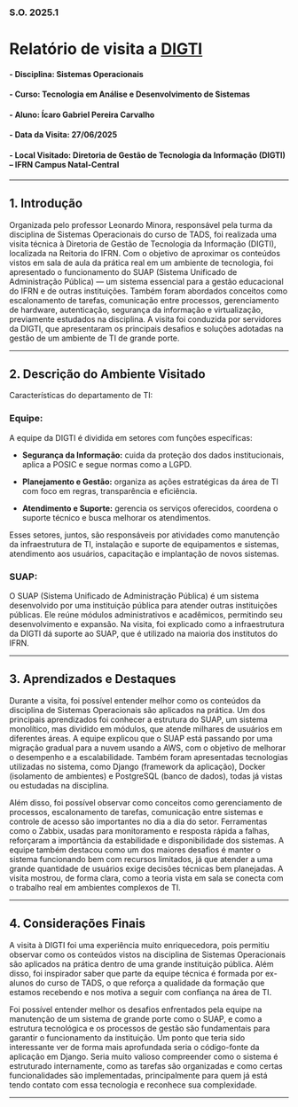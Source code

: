 ### S.O. 2025.1
# Relatório de visita a [DIGTI](https://portal.ifrn.edu.br/institucional/tecnologia-da-informacao/)

#### - **Disciplina:** Sistemas Operacionais 
#### - **Curso**: Tecnologia em Análise e Desenvolvimento de Sistemas
#### - **Aluno:** Ícaro Gabriel Pereira Carvalho
#### - **Data da Visita:** 27/06/2025
#### - **Local Visitado:** Diretoria de Gestão de Tecnologia da Informação (DIGTI) – IFRN Campus Natal-Central

---
## **1. Introdução**  
Organizada pelo professor Leonardo Minora, responsável pela turma da disciplina de Sistemas Operacionais do curso de TADS, foi realizada uma visita técnica à Diretoria de Gestão de Tecnologia da Informação (DIGTI), localizada na Reitoria do IFRN. Com o objetivo de aproximar os conteúdos vistos em sala de aula da prática real em um ambiente de tecnologia, foi apresentado o funcionamento do SUAP (Sistema Unificado de Administração Pública) — um sistema essencial para a gestão educacional do IFRN e de outras instituições. Também foram abordados conceitos como escalonamento de tarefas, comunicação entre processos, gerenciamento de hardware, autenticação, segurança da informação e virtualização, previamente estudados na disciplina. A visita foi conduzida por servidores da DIGTI, que apresentaram os principais desafios e soluções adotadas na gestão de um ambiente de TI de grande porte.

---

## **2. Descrição do Ambiente Visitado** 
Características do departamento de TI:

### **Equipe:** 
A equipe da DIGTI é dividida em setores com funções específicas:
  - **Segurança da Informação:** cuida da proteção dos dados institucionais, aplica a POSIC e segue normas como a LGPD.

  - **Planejamento e Gestão:** organiza as ações estratégicas da área de TI com foco em regras, transparência e eficiência.

  - **Atendimento e Suporte:** gerencia os serviços oferecidos, coordena o suporte técnico e busca melhorar os atendimentos.

Esses setores, juntos, são responsáveis por atividades como manutenção da infraestrutura de TI, instalação e suporte de equipamentos e sistemas, atendimento aos usuários, capacitação e implantação de novos sistemas.

### **SUAP:** 
O SUAP (Sistema Unificado de Administração Pública) é um sistema desenvolvido por uma instituição pública para atender outras instituições públicas. Ele reúne módulos administrativos e acadêmicos, permitindo seu desenvolvimento e expansão. Na visita, foi explicado como a infraestrutura da DIGTI dá suporte ao SUAP, que é utilizado na maioria dos institutos do IFRN.

---

## **3. Aprendizados e Destaques**
Durante a visita, foi possível entender melhor como os conteúdos da disciplina de Sistemas Operacionais são aplicados na prática. Um dos principais aprendizados foi conhecer a estrutura do SUAP, um sistema monolítico, mas dividido em módulos, que atende milhares de usuários em diferentes áreas. A equipe explicou que o SUAP está passando por uma migração gradual para a nuvem usando a AWS, com o objetivo de melhorar o desempenho e a escalabilidade. Também foram apresentadas tecnologias utilizadas no sistema, como Django (framework da aplicação), Docker (isolamento de ambientes) e PostgreSQL (banco de dados), todas já vistas ou estudadas na disciplina.

Além disso, foi possível observar como conceitos como gerenciamento de processos, escalonamento de tarefas, comunicação entre sistemas e controle de acesso são importantes no dia a dia do setor. Ferramentas como o Zabbix, usadas para monitoramento e resposta rápida a falhas, reforçaram a importância da estabilidade e disponibilidade dos sistemas. A equipe também destacou como um dos maiores desafios é manter o sistema funcionando bem com recursos limitados, já que atender a uma grande quantidade de usuários exige decisões técnicas bem planejadas. A visita mostrou, de forma clara, como a teoria vista em sala se conecta com o trabalho real em ambientes complexos de TI.

---

## **4. Considerações Finais**
A visita à DIGTI foi uma experiência muito enriquecedora, pois permitiu observar como os conteúdos vistos na disciplina de Sistemas Operacionais são aplicados na prática dentro de uma grande instituição pública. Além disso, foi inspirador saber que parte da equipe técnica é formada por ex-alunos do curso de TADS, o que reforça a qualidade da formação que estamos recebendo e nos motiva a seguir com confiança na área de TI.

Foi possível entender melhor os desafios enfrentados pela equipe na manutenção de um sistema de grande porte como o SUAP, e como a estrutura tecnológica e os processos de gestão são fundamentais para garantir o funcionamento da instituição. Um ponto que teria sido interessante ver de forma mais aprofundada seria o código-fonte da aplicação em Django. Seria muito valioso compreender como o sistema é estruturado internamente, como as tarefas são organizadas e como certas funcionalidades são implementadas, principalmente para quem já está tendo contato com essa tecnologia e reconhece sua complexidade.

---